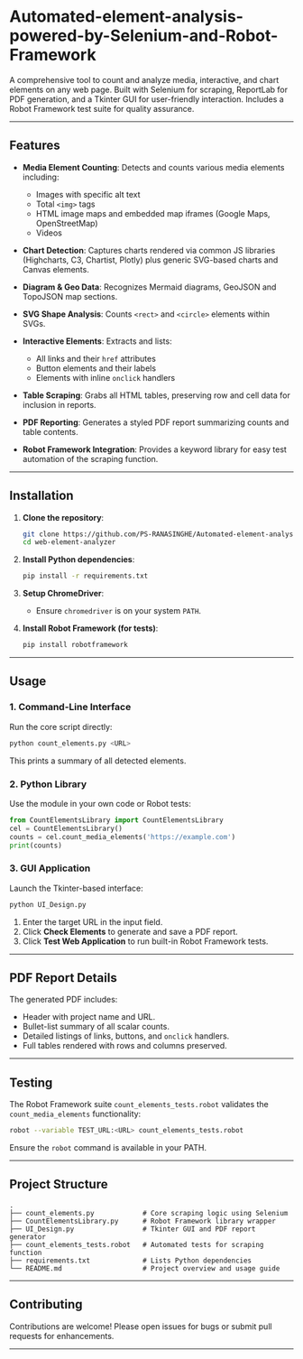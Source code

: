 # Automated-element-analysis-powered-by-Selenium-and-Robot-Framework

A comprehensive tool to count and analyze media, interactive, and chart elements on any web page. Built with Selenium for scraping, ReportLab for PDF generation, and a Tkinter GUI for user-friendly interaction. Includes a Robot Framework test suite for quality assurance.

---

## Features

* **Media Element Counting**: Detects and counts various media elements including:

  * Images with specific alt text
  * Total `<img>` tags
  * HTML image maps and embedded map iframes (Google Maps, OpenStreetMap)
  * Videos
* **Chart Detection**: Captures charts rendered via common JS libraries (Highcharts, C3, Chartist, Plotly) plus generic SVG-based charts and Canvas elements.
* **Diagram & Geo Data**: Recognizes Mermaid diagrams, GeoJSON and TopoJSON map sections.
* **SVG Shape Analysis**: Counts `<rect>` and `<circle>` elements within SVGs.
* **Interactive Elements**: Extracts and lists:

  * All links and their `href` attributes
  * Button elements and their labels
  * Elements with inline `onclick` handlers
* **Table Scraping**: Grabs all HTML tables, preserving row and cell data for inclusion in reports.
* **PDF Reporting**: Generates a styled PDF report summarizing counts and table contents.
* **Robot Framework Integration**: Provides a keyword library for easy test automation of the scraping function.

---

## Installation

1. **Clone the repository**:

   ```bash
   git clone https://github.com/PS-RANASINGHE/Automated-element-analysis-powered-by-Selenium-and-Robot-Framework
   cd web-element-analyzer
   ```

2. **Install Python dependencies**:

   ```bash
   pip install -r requirements.txt
   ```

3. **Setup ChromeDriver**:

   * Ensure `chromedriver` is on your system `PATH`.

4. **Install Robot Framework (for tests)**:

   ```bash
   pip install robotframework
   ```

---

## Usage

### 1. Command-Line Interface

Run the core script directly:

```bash
python count_elements.py <URL>
```

This prints a summary of all detected elements.

### 2. Python Library

Use the module in your own code or Robot tests:

```python
from CountElementsLibrary import CountElementsLibrary
cel = CountElementsLibrary()
counts = cel.count_media_elements('https://example.com')
print(counts)
```

### 3. GUI Application

Launch the Tkinter-based interface:

```bash
python UI_Design.py
```

1. Enter the target URL in the input field.
2. Click **Check Elements** to generate and save a PDF report.
3. Click **Test Web Application** to run built-in Robot Framework tests.

---

## PDF Report Details

The generated PDF includes:

* Header with project name and URL.
* Bullet-list summary of all scalar counts.
* Detailed listings of links, buttons, and `onclick` handlers.
* Full tables rendered with rows and columns preserved.

---

## Testing

The Robot Framework suite `count_elements_tests.robot` validates the `count_media_elements` functionality:

```bash
robot --variable TEST_URL:<URL> count_elements_tests.robot
```

Ensure the `robot` command is available in your PATH.

---

## Project Structure

```plaintext
.
├── count_elements.py            # Core scraping logic using Selenium
├── CountElementsLibrary.py      # Robot Framework library wrapper
├── UI_Design.py                 # Tkinter GUI and PDF report generator
├── count_elements_tests.robot   # Automated tests for scraping function
├── requirements.txt             # Lists Python dependencies
└── README.md                    # Project overview and usage guide
```

---

## Contributing

Contributions are welcome! Please open issues for bugs or submit pull requests for enhancements.

---


